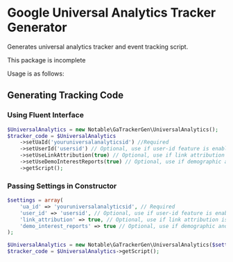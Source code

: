 # Google Universal Analytics Tracker Generator

Generates universal analytics tracker and event tracking script.

This package is incomplete

Usage is as follows:

## Generating Tracking Code

### Using Fluent Interface

```php
$UniversalAnalytics = new Notable\GaTrackerGen\UniversalAnalytics();
$tracker_code = $UniversalAnalytics
	->setUaId('youruniversalanalyticsid') //Required
	->setUserId('usersid') // Optional, use if user-id feature is enabled on property
	->setUseLinkAttribution(true) // Optional, use if link attribution is enabled on property
	->setUseDemoInterestReports(true) // Optional, use if demographic and interest reports are enabled on property
	->getScript();
```

### Passing Settings in Constructor

```php
$settings = array(
	'ua_id' => 'youruniversalanalyticsid', // Required
	'user_id' => 'usersid', // Optional, use if user-id feature is enabled on property
	'link_attribution' => true, // Optional, use if link attribution is enabled on property
	'demo_interest_reports' => true // Optional, use if demographic and interest reports are enabled on property
);

$UniversalAnalytics = new Notable\GaTrackerGen\UniversalAnalytics($settings);
$tracker_code = $UniversalAnalytics->getScript();
```